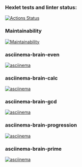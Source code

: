 ### Hexlet tests and linter status:
[![Actions Status](https://github.com/luis-ap07/fullstack-javascript-project-98/actions/workflows/hexlet-check.yml/badge.svg)]([https://asciinema.org/a/rCWPyZE1aNd8Jdd40VbgmKIHm](https://github.com/luis-ap07/fullstack-javascript-project-98/actions))

### Maintainability
[![Maintainability](https://api.codeclimate.com/v1/badges/f52b97b4fdafc1610aa7/maintainability)](https://codeclimate.com/github/luis-ap07/fullstack-javascript-project-98/maintainability)

### asciinema-brain-even
[![asciinema](https://asciinema.org/a/s6qkxS33bQ4TEgeKaTFTn86n0.svg)](https://asciinema.org/a/s6qkxS33bQ4TEgeKaTFTn86n0)

### asciinema-brain-calc
[![asciinema](https://asciinema.org/a/HnAVoVU1WCPBC5MwjtqraucVe.svg)](https://asciinema.org/a/HnAVoVU1WCPBC5MwjtqraucVe)

### asciinema-brain-gcd
[![asciinema](https://asciinema.org/a/OnpDvjzCs3efoyD0h3gRDIBv8.svg)](https://asciinema.org/a/OnpDvjzCs3efoyD0h3gRDIBv8)

### asciinema-brain-progression
[![asciinema](https://asciinema.org/a/l6JeUPTGR8jwwjEVnUmQjXI2G.svg)](https://asciinema.org/a/l6JeUPTGR8jwwjEVnUmQjXI2G)

### asciinema-brain-prime
[![asciinema](https://asciinema.org/a/6c3RGupiiu5gxNIvI6arCCxMb.svg)](https://asciinema.org/a/6c3RGupiiu5gxNIvI6arCCxMb)
